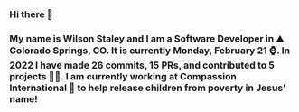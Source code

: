 ### Hi there 👋

### My name is Wilson Staley and I am a Software Developer in ⛰ Colorado Springs, CO.  It is currently Monday, February 21 ⌚. In 2022 I have made 26 commits, 15 PRs, and contributed to 5 projects 👨‍💻. I am currently working at Compassion International 🏢 to help release children from poverty in Jesus' name!